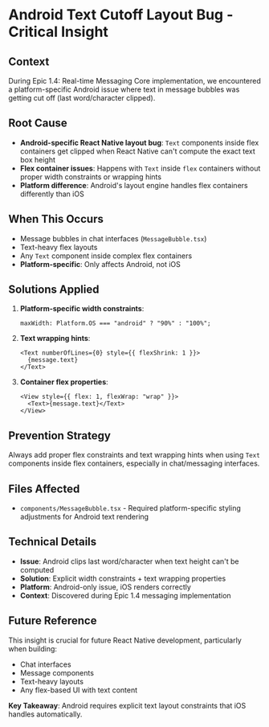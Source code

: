 # Android Text Cutoff Layout Bug - Critical Insight

## Context

During Epic 1.4: Real-time Messaging Core implementation, we encountered a platform-specific Android issue where text in message bubbles was getting cut off (last word/character clipped).

## Root Cause

- **Android-specific React Native layout bug**: `Text` components inside flex containers get clipped when React Native can't compute the exact text box height
- **Flex container issues**: Happens with `Text` inside `flex` containers without proper width constraints or wrapping hints
- **Platform difference**: Android's layout engine handles flex containers differently than iOS

## When This Occurs

- Message bubbles in chat interfaces (`MessageBubble.tsx`)
- Text-heavy flex layouts
- Any `Text` component inside complex flex containers
- **Platform-specific**: Only affects Android, not iOS

## Solutions Applied

1. **Platform-specific width constraints**:

   ```tsx
   maxWidth: Platform.OS === "android" ? "90%" : "100%";
   ```

2. **Text wrapping hints**:

   ```tsx
   <Text numberOfLines={0} style={{ flexShrink: 1 }}>
     {message.text}
   </Text>
   ```

3. **Container flex properties**:
   ```tsx
   <View style={{ flex: 1, flexWrap: "wrap" }}>
     <Text>{message.text}</Text>
   </View>
   ```

## Prevention Strategy

Always add proper flex constraints and text wrapping hints when using `Text` components inside flex containers, especially in chat/messaging interfaces.

## Files Affected

- `components/MessageBubble.tsx` - Required platform-specific styling adjustments for Android text rendering

## Technical Details

- **Issue**: Android clips last word/character when text height can't be computed
- **Solution**: Explicit width constraints + text wrapping properties
- **Platform**: Android-only issue, iOS renders correctly
- **Context**: Discovered during Epic 1.4 messaging implementation

## Future Reference

This insight is crucial for future React Native development, particularly when building:

- Chat interfaces
- Message components
- Text-heavy layouts
- Any flex-based UI with text content

**Key Takeaway**: Android requires explicit text layout constraints that iOS handles automatically.
